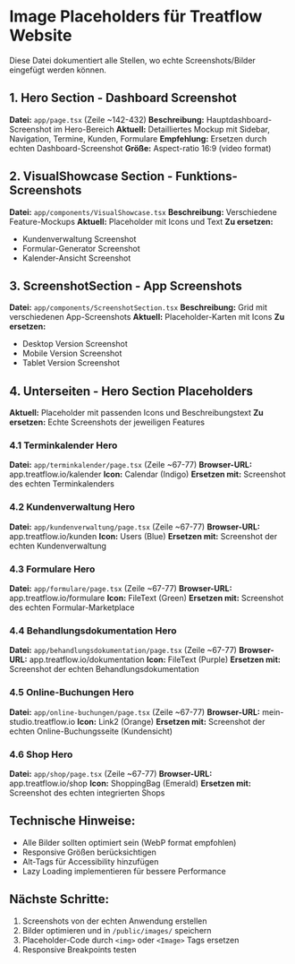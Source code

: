 # Image Placeholders für Treatflow Website

Diese Datei dokumentiert alle Stellen, wo echte Screenshots/Bilder eingefügt werden können.

## 1. Hero Section - Dashboard Screenshot
**Datei:** `app/page.tsx` (Zeile ~142-432)
**Beschreibung:** Hauptdashboard-Screenshot im Hero-Bereich
**Aktuell:** Detailliertes Mockup mit Sidebar, Navigation, Termine, Kunden, Formulare
**Empfehlung:** Ersetzen durch echten Dashboard-Screenshot
**Größe:** Aspect-ratio 16:9 (video format)

## 2. VisualShowcase Section - Funktions-Screenshots  
**Datei:** `app/components/VisualShowcase.tsx`
**Beschreibung:** Verschiedene Feature-Mockups
**Aktuell:** Placeholder mit Icons und Text
**Zu ersetzen:**
- Kundenverwaltung Screenshot
- Formular-Generator Screenshot  
- Kalender-Ansicht Screenshot

## 3. ScreenshotSection - App Screenshots
**Datei:** `app/components/ScreenshotSection.tsx` 
**Beschreibung:** Grid mit verschiedenen App-Screenshots
**Aktuell:** Placeholder-Karten mit Icons
**Zu ersetzen:**
- Desktop Version Screenshot
- Mobile Version Screenshot  
- Tablet Version Screenshot

## 4. Unterseiten - Hero Section Placeholders
**Aktuell:** Placeholder mit passenden Icons und Beschreibungstext
**Zu ersetzen:** Echte Screenshots der jeweiligen Features

### 4.1 Terminkalender Hero
**Datei:** `app/terminkalender/page.tsx` (Zeile ~67-77)
**Browser-URL:** app.treatflow.io/kalender
**Icon:** Calendar (Indigo)
**Ersetzen mit:** Screenshot des echten Terminkalenders

### 4.2 Kundenverwaltung Hero  
**Datei:** `app/kundenverwaltung/page.tsx` (Zeile ~67-77)
**Browser-URL:** app.treatflow.io/kunden
**Icon:** Users (Blue)
**Ersetzen mit:** Screenshot der echten Kundenverwaltung

### 4.3 Formulare Hero
**Datei:** `app/formulare/page.tsx` (Zeile ~67-77)
**Browser-URL:** app.treatflow.io/formulare
**Icon:** FileText (Green)
**Ersetzen mit:** Screenshot des echten Formular-Marketplace

### 4.4 Behandlungsdokumentation Hero
**Datei:** `app/behandlungsdokumentation/page.tsx` (Zeile ~67-77)
**Browser-URL:** app.treatflow.io/dokumentation
**Icon:** FileText (Purple)
**Ersetzen mit:** Screenshot der echten Behandlungsdokumentation

### 4.5 Online-Buchungen Hero
**Datei:** `app/online-buchungen/page.tsx` (Zeile ~67-77)
**Browser-URL:** mein-studio.treatflow.io
**Icon:** Link2 (Orange)
**Ersetzen mit:** Screenshot der echten Online-Buchungsseite (Kundensicht)

### 4.6 Shop Hero
**Datei:** `app/shop/page.tsx` (Zeile ~67-77)
**Browser-URL:** app.treatflow.io/shop
**Icon:** ShoppingBag (Emerald)
**Ersetzen mit:** Screenshot des echten integrierten Shops

## Technische Hinweise:
- Alle Bilder sollten optimiert sein (WebP format empfohlen)
- Responsive Größen berücksichtigen
- Alt-Tags für Accessibility hinzufügen
- Lazy Loading implementieren für bessere Performance

## Nächste Schritte:
1. Screenshots von der echten Anwendung erstellen
2. Bilder optimieren und in `/public/images/` speichern
3. Placeholder-Code durch `<img>` oder `<Image>` Tags ersetzen
4. Responsive Breakpoints testen
